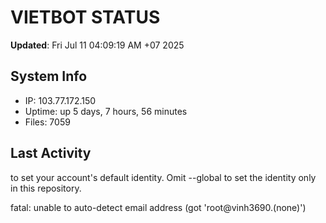 # VIETBOT STATUS
**Updated**: Fri Jul 11 04:09:19 AM +07 2025

## System Info
- IP: 103.77.172.150
- Uptime: up 5 days, 7 hours, 56 minutes
- Files: 7059

## Last Activity

to set your account's default identity.
Omit --global to set the identity only in this repository.

fatal: unable to auto-detect email address (got 'root@vinh3690.(none)')
